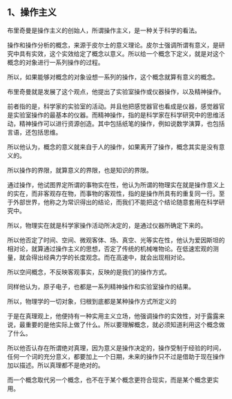 <h2>1、操作主义</h2><p data-pid="iHjYhFm9">布里奇曼是操作主义的创始人，所谓操作主义，是一种关于科学的看法。</p><p data-pid="cAYU2Z67">操作和操作分析的概念，来源于皮尔士的意义理论。皮尔士强调所谓有意义，是研究中具有实效，这个实效给定了概念以意义。所以给一个概念下定义，就是对这个概念的对象进行一系列操作的过程。</p><p data-pid="0VXp6PFT">所以，如果能够对概念的对象设想一系列的操作，这个概念就算有意义的概念。</p><p data-pid="yG8IXyWd">布里奇曼就是发展了这个观点，他提出了实验室操作或仪器操作，以及精神操作。</p><p data-pid="bLcTFzDG">前者指的是，科学家的实验室的活动。并且他把感觉器官也看成是仪器，感觉器官是实验室操作的最基本的仪器。而精神操作，指的是科学家在科学研究中的思维活动，精神操作可以进行资源创造。其中包括纸笔的操作，例如说数学演算，也包括言语，还包括思维。</p><p data-pid="DtgnU7gg">所以他认为，概念的意义就来自于人的操作，如果离开了操作，概念其实是没有意义的。</p><p data-pid="pGgz84yz">所以操作的界限，就算意义的界限，也是知识的界限。</p><p data-pid="m6vAVtot">通过操作，他试图界定所谓的事物实在性，他认为所谓的物理实在就是操作意义上的实在，而非客观存在物，而事物的客观性，指的是操作所具有的重复同一行。至于外部世界，他称之为常识得出的结论，而我们不能把这个结论随意套用在科学研究中。</p><p data-pid="KCUudJ31">所以，物理实在就是科学家操作活动所决定的，是通过仪器所确定下来的。</p><p data-pid="wc18Enx2">所以他否定了时间、空间、微观客体、场、真空、光等实在性，他认为爱因斯坦的相对论，就算通过操作主义的思想，否定了传统的机械唯物论。在低速宏观的测量，就会得出经典力学的长度观念。而在高速中，就会出现相对论。</p><p data-pid="G3nGvAdn">所以空间概念，不反映客观事实，反映的是我们的操作方式。</p><p data-pid="Rfef6lYr">同样他认为，原子电子，也都是一系列精神操作和实验室操作的结果。</p><p data-pid="3Aoxtk2l">所以，物理学的一切对象，归根到底都是某种操作方式所定义的</p><p data-pid="Di8S_qY0">于是在真理观上，他便持有一种实用主义立场，他强调操作的实效性，对于露露来说，最重要的是他实际上做了什么。所以要理解概念，就必须知道利用这个概念做了什么。</p><p data-pid="wflPElpv">所以他否认存在所谓绝对真理，因为意义是操作决定的，操作受制于经验的时间，任何一个词的充分意义，都要加上一个日期，未来的操作只不过是借助于现在操作加以描述。所以真理都不是绝对的。</p><p data-pid="EPdJeBwb">而一个概念取代另一个概念，也不在于某个概念更符合现实，而是某个概念更实用。</p><p></p><p></p><p></p><p></p><p></p><p></p><p></p>